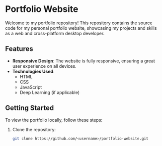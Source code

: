 # Portfolio Website

Welcome to my portfolio repository! This repository contains the source code for my personal portfolio website, showcasing my projects and skills as a web and cross-platform desktop developer.

## Features

- **Responsive Design**: The website is fully responsive, ensuring a great user experience on all devices.
- **Technologies Used**: 
  - HTML
  - CSS
  - JavaScript
  - Deep Learning (if applicable)

## Getting Started

To view the portfolio locally, follow these steps:

1. Clone the repository:

   ```bash
   git clone https://github.com/<username>/portfolio-website.git
